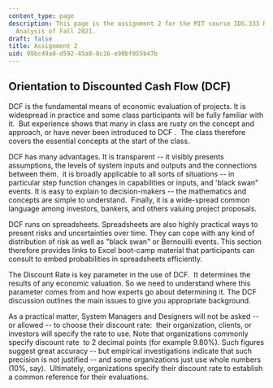 ```yaml
---
content_type: page
description: This page is the assignment 2 for the MIT course IDS.333 Risk and Decision
  Analysis of Fall 2021.
draft: false
title: Assignment 2
uid: 99bc49a0-d592-45a8-8c16-e90bf055b47b
---
```

## Orientation to Discounted Cash Flow (DCF)

DCF is the fundamental means of economic evaluation of projects. It is widespread in practice and some class participants will be fully familiar with it.  But experience shows that many in class are rusty on the concept and approach, or have never been introduced to DCF .  The class therefore covers the essential concepts at the start of the class.

DCF has many advantages. It is transparent -- it visibly presents assumptions, the levels of system inputs and outputs and the connections between them.  it is broadly applicable to all sorts of situations -- in particular step function changes in capabilities or inputs, and 'black swan" events. It is easy to explain to decision-makers -- the mathematics and concepts are simple to understand.  Finally, it is a wide-spread common language among investors, bankers, and others valuing project proposals.

DCF runs on spreadsheets. Spreadsheets are also highly practical ways to present risks and uncertainties over time. They can cope with any kind of distribution of risk as well as "black swan" or Bernouilli events. This section therefore provides links to Excel boot-camp material that participants can consult to embed probabilities in spreadsheets efficiently.

The Discount Rate is key parameter in the use of DCF.  It determines the results of any economic valuation. So we need to understand where this parameter comes from and how experts go about determining it. The DCF discussion outlines the main issues to give you appropriate background. 

As a practical matter, System Managers and Designers will not be asked -- or allowed -- to choose their discount rate:  their organization, clients, or investors will specify the rate to use. Note that organizations commonly specify discount rate  to 2 decimal points (for example 9.80%). Such figures suggest great accuracy -- but empirical investigations indicate that such precision is not justified -- and some organizations just use whole numbers (10%, say).  Ultimately, organizations specify their discount rate to establish a common reference for their evaluations.